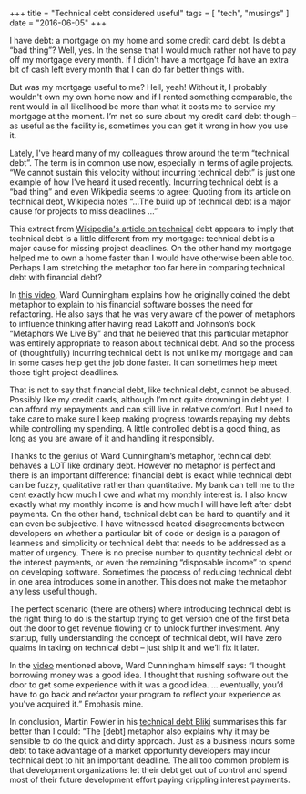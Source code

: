 +++
title = "Technical debt considered useful"
tags = [
    "tech",
    "musings"
]
date = "2016-06-05"
+++

I have debt: a mortgage on my home and some credit card debt. Is debt a “bad thing”? Well, yes. In the sense that I would much rather not have to pay off my mortgage every month. If I didn't have a mortgage I’d have an extra bit of cash left every month that I can do far better things with.

But was my mortgage useful to me? Hell, yeah! Without it, I probably wouldn't own my own home now and if I rented something comparable, the rent would in all likelihood be more than what it costs me to service my mortgage at the moment. I’m not so sure about my credit card debt though – as useful as the facility is, sometimes you can get it wrong in how you use it.

Lately, I've heard many of my colleagues throw around the term “technical debt”. The term is in common use now, especially in terms of agile projects. “We cannot sustain this velocity without incurring technical debt” is just one example of how I've heard it used recently. Incurring technical debt is a “bad thing” and even Wikipedia seems to agree: Quoting from its article on technical debt, Wikipedia notes “…The build up of technical debt is a major cause for projects to miss deadlines …”

This extract from [Wikipedia's article on technical](http://en.wikipedia.org/wiki/Technical_debt) debt appears to imply that technical debt is a little different from my mortgage: technical debt is a major cause for missing project deadlines. On the other hand my mortgage helped me to own a home faster than I would have otherwise been able too. Perhaps I am stretching the metaphor too far here in comparing technical debt with financial debt?

In [this video](http://www.youtube.com/watch?v=pqeJFYwnkjE), Ward Cunningham explains how he originally coined the debt metaphor to explain to his financial software bosses the need for refactoring. He also says that he was very aware of the power of metaphors to influence thinking after having read Lakoff and Johnson’s book “Metaphors We Live By” and that he believed that this particular metaphor was entirely appropriate to reason about technical debt. And so the process of (thoughtfully) incurring technical debt is not unlike my mortgage and can in some cases help get the job done faster. It can sometimes help meet those tight project deadlines.

That is not to say that financial debt, like technical debt, cannot be abused. Possibly like my credit cards, although I’m not quite drowning in debt yet. I can afford my repayments and can still live in relative comfort. But I need to take care to make sure I keep making progress towards repaying my debts while controlling my spending. A little controlled debt is a good thing, as long as you are aware of it and handling it responsibly.

Thanks to the genius of Ward Cunningham’s metaphor, technical debt behaves a LOT like ordinary debt. However no metaphor is perfect and there is an important difference: financial debt is exact while technical debt can be fuzzy, qualitative rather than quantitative. My bank can tell me to the cent exactly how much I owe and what my monthly interest is. I also know exactly what my monthly income is and how much I will have left after debt payments. On the other hand, technical debt can be hard to quantify and it can even be subjective. I have witnessed heated disagreements between developers on whether a particular bit of code or design is a paragon of leanness and simplicity or technical debt that needs to be addressed as a matter of urgency. There is no precise number to quantity technical debt or the interest payments, or even the remaining “disposable income” to spend on developing software. Sometimes the process of reducing technical debt in one area introduces some in another. This does not make the metaphor any less useful though.

The perfect scenario (there are others) where introducing technical debt is the right thing to do is the startup trying to get version one of the first beta out the door to get revenue flowing or to unlock further investment. Any startup, fully understanding the concept of technical debt, will have zero qualms in taking on technical debt – just ship it and we’ll fix it later.

In the [video](http://www.youtube.com/watch?v=pqeJFYwnkjE) mentioned above, Ward Cunningham himself says: “I thought borrowing money was a good idea. I thought that rushing software out the door to get some experience with it was a good idea. … eventually, you’d have to go back and refactor your program to reflect your experience as you've acquired it.” Emphasis mine.

In conclusion, Martin Fowler in his [technical debt Bliki](https://martinfowler.com/bliki/TechnicalDebt.html) summarises this far better than I could: “The [debt] metaphor also explains why it may be sensible to do the quick and dirty approach. Just as a business incurs some debt to take advantage of a market opportunity developers may incur technical debt to hit an important deadline. The all too common problem is that development organizations let their debt get out of control and spend most of their future development effort paying crippling interest payments.
